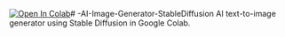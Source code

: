 [![Open In Colab](https://colab.research.google.com/assets/colab-badge.svg)](
https://colab.research.google.com/github/krish-aggarwal14301/AI-Image-Generator-StableDiffusion/blob/main/AI_Image_Generator.ipynb)# -AI-Image-Generator-StableDiffusion
AI text-to-image generator using Stable Diffusion in Google Colab.
